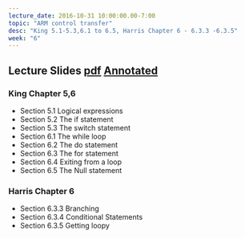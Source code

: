```yaml
---
lecture_date: 2016-10-31 10:00:00.00-7:00
topic: "ARM control transfer"
desc: "King 5.1-5.3,6.1 to 6.5, Harris Chapter 6 - 6.3.3 -6.3.5"
week: "6"
---
```



## Lecture Slides [pdf](https://drive.google.com/file/d/0B__7284Jee0fcjl5SGxHOUZYVXM/view?usp=sharing) [Annotated](https://drive.google.com/file/d/0B__7284Jee0fblAteFlkUUN5alE/view?usp=sharing)


### King Chapter 5,6

* Section 5.1 Logical expressions
* Section 5.2 The if statement
* Section 5.3 The switch statement
* Section 6.1 The while loop
* Section 6.2 The do statement
* Section 6.3 The for statement 
* Section 6.4 Exiting from a loop
* Section 6.5 The Null statement




### Harris Chapter 6

* Section 6.3.3 Branching
* Section 6.3.4 Conditional Statements
* Section 6.3.5 Getting loopy




